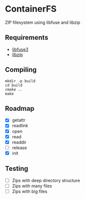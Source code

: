 # ContainerFS
ZIP filesystem using libfuse and libzip

## Requirements
- [libfuse3](https://github.com/libfuse/libfuse)
- [libzip](https://github.com/nih-at/libzip)

## Compiling
```
mkdir -p build
cd build
cmake ..
make
```

## Roadmap
- [x] getattr
- [x] readlink
- [x] open
- [x] read
- [x] readdir
- [ ] release
- [x] init

## Testing
- [ ] Zips with deep directory structure
- [ ] Zips with many files
- [ ] Zips with big files
